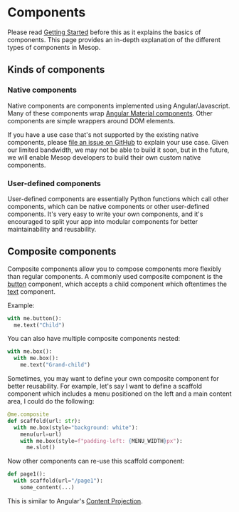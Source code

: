 # Components

Please read [Getting Started](../getting_started.md) before this as it explains the basics of components. This page provides an in-depth explanation of the different types of components in Mesop.

## Kinds of components

### Native components

Native components are components implemented using Angular/Javascript. Many of these components wrap [Angular Material components](https://material.angular.io/components/). Other components are simple wrappers around DOM elements.

If you have a use case that's not supported by the existing native components, please [file an issue on GitHub](https://github.com/google/mesop/issues/new) to explain your use case. Given our limited bandwidth, we may not be able to build it soon, but in the future, we will enable Mesop developers to build their own custom native components.

### User-defined components

User-defined components are essentially Python functions which call other components, which can be native components or other user-defined components. It's very easy to write your own components, and it's encouraged to split your app into modular components for better maintainability and reusability.

## Composite components

Composite components allow you to compose components more flexibly than regular components. A commonly used composite component is the [button](../components/button.md) component, which accepts a child component which oftentimes the [text](../components/text.md) component.

Example:

```python
with me.button():
  me.text("Child")
```

You can also have multiple composite components nested:

```python
with me.box():
  with me.box():
    me.text("Grand-child")
```

Sometimes, you may want to define your own composite component for better reusability. For example, let's say I want to define a scaffold component which includes a menu positioned on the left and a main content area, I could do the following:

```python
@me.composite
def scaffold(url: str):
  with me.box(style="background: white"):
    menu(url=url)
    with me.box(style=f"padding-left: {MENU_WIDTH}px"):
      me.slot()
```

Now other components can re-use this scaffold component:

```python
def page1():
  with scaffold(url="/page1"):
    some_content(...)
```

This is similar to Angular's [Content Projection](https://angular.io/guide/content-projection).

